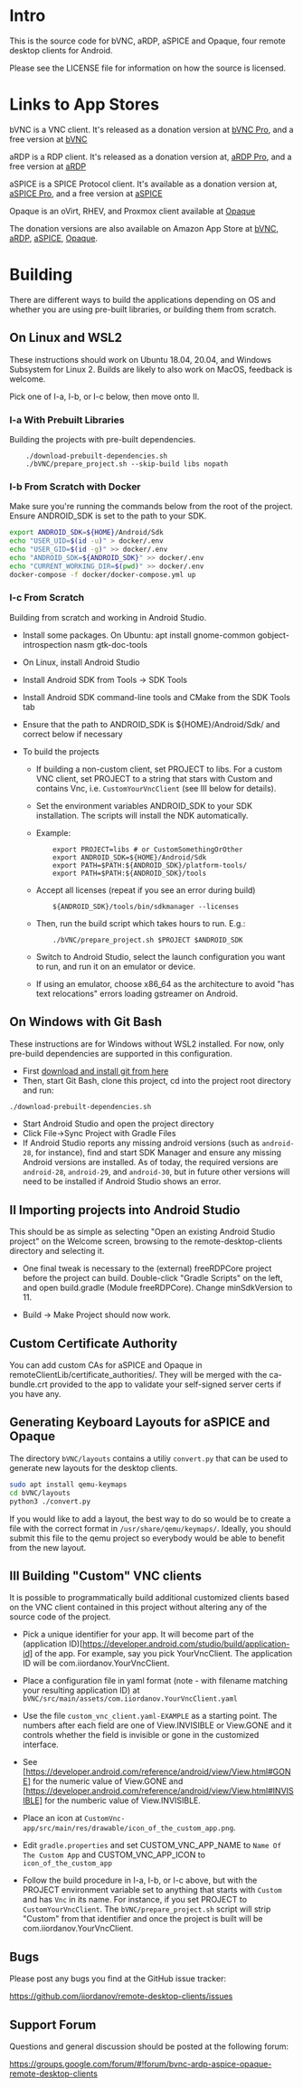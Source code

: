 # Intro

This is the source code for bVNC, aRDP, aSPICE and Opaque, four remote desktop
clients for Android.

Please see the LICENSE file for information on how the source is licensed.

# Links to App Stores

bVNC is a VNC client. It's released as a donation version at [bVNC Pro](https://play.google.com/store/apps/details?id=com.iiordanov.bVNC), and a free version at [bVNC](https://play.google.com/store/apps/details?id=com.iiordanov.freebVNC)

aRDP is a RDP client. It's released as a donation version at, [aRDP Pro](https://play.google.com/store/apps/details?id=com.iiordanov.aRDP), and a free version at [aRDP](https://play.google.com/store/apps/details?id=com.iiordanov.freeaRDP)

aSPICE is a SPICE Protocol client. It's available as a donation version at, [aSPICE Pro](https://play.google.com/store/apps/details?id=com.iiordanov.aSPICE), and a free version at [aSPICE](https://play.google.com/store/apps/details?id=com.iiordanov.freeaSPICE)

Opaque is an oVirt, RHEV, and Proxmox client available at [Opaque](https://play.google.com/store/apps/details?id=com.undatech.opaque)

The donation versions are also available on Amazon App Store at [bVNC](https://www.amazon.ca/Unda-Tech-VNC-Pro-Viewer/dp/B00OWZYE1A), [aRDP](https://www.amazon.ca/Unda-Tech-RDP-Pro-Client/dp/B00OX1RBAO), [aSPICE](https://www.amazon.ca/aSPICE-Pro-Secure-SPICE-Client/dp/B07B6K9BDB), [Opaque](https://www.amazon.ca/Opaque-oVirt-RHEV-Proxmox-Client/dp/B07HMTYT1L).

# Building

There are different ways to build the applications depending on OS and whether you are using
pre-built libraries, or building them from scratch.

## On Linux and WSL2

These instructions should work on Ubuntu 18.04, 20.04, and Windows Subsystem for Linux 2.
Builds are likely to also work on MacOS, feedback is welcome.

Pick one of I-a, I-b, or I-c below, then move onto II.

### I-a With Prebuilt Libraries

Building the projects with pre-built dependencies.

        ./download-prebuilt-dependencies.sh
        ./bVNC/prepare_project.sh --skip-build libs nopath

### I-b From Scratch with Docker

Make sure you're running the commands below from the root of the project.
Ensure ANDROID_SDK is set to the path to your SDK.

```bash
export ANDROID_SDK=${HOME}/Android/Sdk
echo "USER_UID=$(id -u)" > docker/.env
echo "USER_GID=$(id -g)" >> docker/.env
echo "ANDROID_SDK=${ANDROID_SDK}" >> docker/.env
echo "CURRENT_WORKING_DIR=$(pwd)" >> docker/.env
docker-compose -f docker/docker-compose.yml up
```

### I-c From Scratch

Building from scratch and working in Android Studio.

  - Install some packages. On Ubuntu:
        apt install gnome-common gobject-introspection nasm gtk-doc-tools

  - On Linux, install Android Studio
  - Install Android SDK from Tools -> SDK Tools
  - Install Android SDK command-line tools and CMake from the SDK Tools tab
  - Ensure that the path to ANDROID_SDK is ${HOME}/Android/Sdk/ and correct below if necessary

  - To build the projects

    - If building a non-custom client, set PROJECT to libs. For a custom VNC client, set PROJECT to a string
      that stars with Custom and contains Vnc, i.e. `CustomYourVncClient` (see III below for details).

    - Set the environment variables ANDROID_SDK to your SDK installation. The scripts will install the NDK automatically.

    - Example:

              export PROJECT=libs # or CustomSomethingOrOther
              export ANDROID_SDK=${HOME}/Android/Sdk
              export PATH=$PATH:${ANDROID_SDK}/platform-tools/
              export PATH=$PATH:${ANDROID_SDK}/tools

    - Accept all licenses (repeat if you see an error during build)

              ${ANDROID_SDK}/tools/bin/sdkmanager --licenses

    - Then, run the build script which takes hours to run. E.g.:

              ./bVNC/prepare_project.sh $PROJECT $ANDROID_SDK

    - Switch to Android Studio, select the launch configuration you want to run, and run it on an emulator or device.

    - If using an emulator, choose x86_64 as the architecture to avoid "has text relocations" errors loading gstreamer on Android.

## On Windows with Git Bash

These instructions are for Windows without WSL2 installed. For now, only pre-build dependencies are
supported in this configuration.

- First [download and install git from here](https://git-scm.com/downloads)
- Then, start Git Bash, clone this project, cd into the project root directory and run:
```bash
./download-prebuilt-dependencies.sh
```
- Start Android Studio and open the project directory
- Click File->Sync Project with Gradle Files
- If Android Studio reports any missing android versions (such as `android-28`, for instance),
find and start SDK Manager and ensure any missing Android versions are installed. As of today,
the required versions are `android-28`, `android-29`, and `android-30`, but in future other versions
will need to be installed if Android Studio shows an error.


## II Importing projects into Android Studio

This should be as simple as selecting "Open an existing Android Studio project" on the
Welcome screen, browsing to the remote-desktop-clients directory and selecting it.

  - One final tweak is necessary to the (external) freeRDPCore project before
    the project can build. Double-click "Gradle Scripts" on the left, and
    open build.gradle (Module freeRDPCore). Change minSdkVersion to 11.

  - Build -> Make Project should now work.

## Custom Certificate Authority

You can add custom CAs for aSPICE and Opaque in remoteClientLib/certificate_authorities/. They will be merged with the
ca-bundle.crt provided to the app to validate your self-signed server certs if you have any.

## Generating Keyboard Layouts for aSPICE and Opaque

The directory `bVNC/layouts` contains a utiliy `convert.py` that can be used to generate new layouts for the desktop clients.

```bash
sudo apt install qemu-keymaps
cd bVNC/layouts
python3 ./convert.py
```

If you would like to add a layout, the best way to do so would be to create a file with the correct format in
`/usr/share/qemu/keymaps/`. Ideally, you should submit this file to the qemu project so everybody would be able to benefit
from the new layout.


## III Building "Custom" VNC clients

It is possible to programmatically build additional customized clients based on the VNC client contained in this project
without altering any of the source code of the project.

- Pick a unique identifier for your app. It will become part of the
  (application ID)[https://developer.android.com/studio/build/application-id] of the app. For example,
  say you pick YourVncClient. The application ID will be com.iiordanov.YourVncClient.

- Place a configuration file in yaml format (note - with filename matching your resulting application ID) at
  `bVNC/src/main/assets/com.iiordanov.YourVncClient.yaml`

- Use the file `custom_vnc_client.yaml-EXAMPLE` as a starting point. The numbers after each field are one of
  View.INVISIBLE or View.GONE and it controls whether the field is invisible or gone in the customized interface.

- See [https://developer.android.com/reference/android/view/View.html#GONE] for the numeric value of View.GONE
  and [https://developer.android.com/reference/android/view/View.html#INVISIBLE] for the numberic value of View.INVISIBLE.

- Place an icon at `CustomVnc-app/src/main/res/drawable/icon_of_the_custom_app.png`.

- Edit `gradle.properties` and set CUSTOM_VNC_APP_NAME to `Name Of The Custom App` and CUSTOM_VNC_APP_ICON to `icon_of_the_custom_app`

- Follow the build procedure in I-a, I-b, or I-c above, but with the PROJECT environment variable set to anything that starts with
  `Custom` and has `Vnc` in its name. For instance, if you set PROJECT to `CustomYourVncClient`. The `bVNC/prepare_project.sh` script
  will strip "Custom" from that identifier and once the project is built will be com.iiordanov.YourVncClient.

## Bugs

Please post any bugs you find at the GitHub issue tracker:

https://github.com/iiordanov/remote-desktop-clients/issues

## Support Forum

Questions and general discussion should be posted at the following forum:

https://groups.google.com/forum/#!forum/bvnc-ardp-aspice-opaque-remote-desktop-clients
